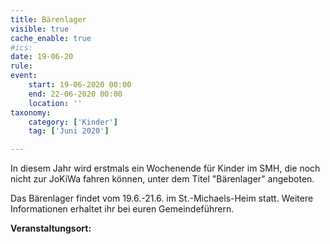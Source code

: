```yaml
---
title: Bärenlager
visible: true
cache_enable: true
#ics: 
date: 19-06-20
rule: 
event:
	start: 19-06-2020 00:00
	end: 22-06-2020 00:00
	location: ''
taxonomy:
	category: ['Kinder']
	tag: ['Juni 2020']

---
```

In diesem Jahr wird erstmals ein Wochenende für Kinder im SMH, die noch nicht zur JoKiWa fahren können, unter dem Titel "Bärenlager" angeboten.

Das Bärenlager findet vom 19.6.-21.6. im St.-Michaels-Heim statt. Weitere Informationen erhaltet ihr bei euren Gemeindeführern.



**Veranstaltungsort:** 

